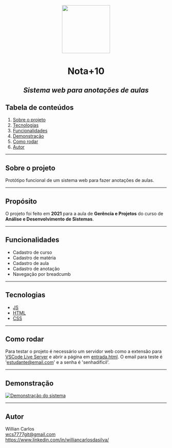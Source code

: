 <p align="center" border-bottom="none">
	<img width="150" src="https://user-images.githubusercontent.com/79942050/148187370-f9b961b3-c441-4f5a-986d-647225594231.png">
</p>
<h1 align="center" border-bottom="none">Nota+10</h1>
<h2 align="center" border-bottom="none"><em>Sistema web para anotações de aulas</em></h2>

## Tabela de conteúdos
1. [Sobre o projeto](#sobre-o-projeto)
2. [Tecnologias](#tecnologias)
3. [Funcionalidades](#funcionalidades)
4. [Demonstração](#demonstração)
5. [Como rodar](#como-rodar)
5. [Autor](#autor)

***

## Sobre o projeto
Protótipo funcional de um sistema web para fazer anotações de aulas.

***

## Propósito
O projeto foi feito em **2021** para a aula de **Gerência e Projetos** do curso de **Análise e Desenvolvimento de Sistemas**.

***

## Funcionalidades
- Cadastro de curso
- Cadastro de matéria
- Cadastro de aula
- Cadastro de anotação
- Navegação por breadcumb

***

## Tecnologias
- [JS][1]
- [HTML][2]
- [CSS][3]

***

## Como rodar
Para testar o projeto é necessário um servidor web como a extensão para [VSCode Live Server][4] e abrir a página em [entrada.html](entrada.html). O email para teste é 'estudante@email.com' e a senha é 'senhadificil'.

***

## Demonstração
[![Demonstração do sistema](https://img.youtube.com/vi/TS5RZ_lADTQ/hqdefault.jpg)](https://www.youtube.com/watch?v=TS5RZ_lADTQ)

***

## Autor
Willian Carlos  
<wcs7777git@gmail.com>  
<https://www.linkedin.com/in/williancarlosdasilva/>

[1]: https://developer.mozilla.org/en-US/docs/Web/JavaScript
[2]: https://developer.mozilla.org/en-US/docs/Web/HTML
[3]: https://developer.mozilla.org/en-US/docs/Web/CSS
[4]: https://marketplace.visualstudio.com/items?itemName=ritwickdey.LiveServer
